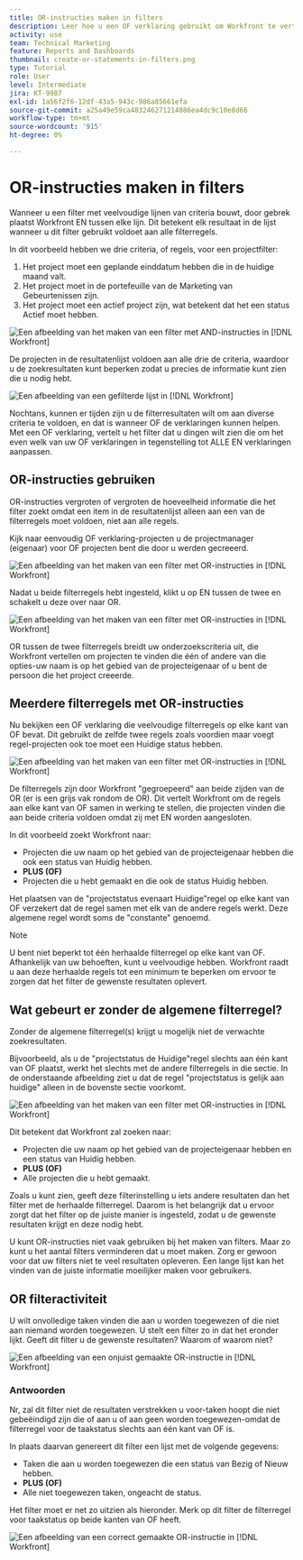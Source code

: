 ```yaml
---
title: OR-instructies maken in filters
description: Leer hoe u een OF verklaring gebruikt om Workfront te vertellen dat u of dit OF dat in uw rapport wilt zien.
activity: use
team: Technical Marketing
feature: Reports and Dashboards
thumbnail: create-or-statements-in-filters.png
type: Tutorial
role: User
level: Intermediate
jira: KT-9987
exl-id: 1a56f2f6-12df-43a5-943c-986a85661efa
source-git-commit: a25a49e59ca483246271214886ea4dc9c10e8d66
workflow-type: tm+mt
source-wordcount: '915'
ht-degree: 0%

---
```


# OR-instructies maken in filters

Wanneer u een filter met veelvoudige lijnen van criteria bouwt, door gebrek plaatst Workfront EN tussen elke lijn. Dit betekent elk resultaat in de lijst wanneer u dit filter gebruikt voldoet aan alle filterregels.

In dit voorbeeld hebben we drie criteria, of regels, voor een projectfilter:

1. Het project moet een geplande einddatum hebben die in de huidige maand valt.
1. Het project moet in de portefeuille van de Marketing van Gebeurtenissen zijn.
1. Het project moet een actief project zijn, wat betekent dat het een status Actief moet hebben.

![Een afbeelding van het maken van een filter met AND-instructies in [!DNL Workfront]](assets/or-statement-1.png)

De projecten in de resultatenlijst voldoen aan alle drie de criteria, waardoor u de zoekresultaten kunt beperken zodat u precies de informatie kunt zien die u nodig hebt.

![Een afbeelding van een gefilterde lijst in [!DNL Workfront]](assets/or-statement-2.png)

Nochtans, kunnen er tijden zijn u de filterresultaten wilt om aan diverse criteria te voldoen, en dat is wanneer OF de verklaringen kunnen helpen. Met een OF verklaring, vertelt u het filter dat u dingen wilt zien die om het even welk van uw OF verklaringen in tegenstelling tot ALLE EN verklaringen aanpassen.

## OR-instructies gebruiken

OR-instructies vergroten of vergroten de hoeveelheid informatie die het filter zoekt omdat een item in de resultatenlijst alleen aan een van de filterregels moet voldoen, niet aan alle regels.

Kijk naar eenvoudig OF verklaring-projecten u de projectmanager (eigenaar) voor OF projecten bent die door u werden gecreeerd.

![Een afbeelding van het maken van een filter met OR-instructies in [!DNL Workfront]](assets/or-statement-3.png)

Nadat u beide filterregels hebt ingesteld, klikt u op EN tussen de twee en schakelt u deze over naar OR.

![Een afbeelding van het maken van een filter met OR-instructies in [!DNL Workfront]](assets/or-statement-4.png)

OR tussen de twee filterregels breidt uw onderzoekscriteria uit, die Workfront vertellen om projecten te vinden die één of andere van die opties-uw naam is op het gebied van de projecteigenaar of u bent de persoon die het project creeerde.

## Meerdere filterregels met OR-instructies

Nu bekijken een OF verklaring die veelvoudige filterregels op elke kant van OF bevat. Dit gebruikt de zelfde twee regels zoals voordien maar voegt regel-projecten ook toe moet een Huidige status hebben.

![Een afbeelding van het maken van een filter met OR-instructies in [!DNL Workfront]](assets/or-statement-5.png)

De filterregels zijn door Workfront &quot;gegroepeerd&quot; aan beide zijden van de OR (er is een grijs vak rondom de OR). Dit vertelt Workfront om de regels aan elke kant van OF samen in werking te stellen, die projecten vinden die aan beide criteria voldoen omdat zij met EN worden aangesloten.

In dit voorbeeld zoekt Workfront naar:

* Projecten die uw naam op het gebied van de projecteigenaar hebben die ook een status van Huidig hebben.
* **PLUS (OF)**
* Projecten die u hebt gemaakt en die ook de status Huidig hebben.

Het plaatsen van de &quot;projectstatus evenaart Huidige&quot;regel op elke kant van OF verzekert dat de regel samen met elk van de andere regels werkt. Deze algemene regel wordt soms de &quot;constante&quot; genoemd.

>[!NOTE]
>
>U bent niet beperkt tot één herhaalde filterregel op elke kant van OF. Afhankelijk van uw behoeften, kunt u veelvoudige hebben. Workfront raadt u aan deze herhaalde regels tot een minimum te beperken om ervoor te zorgen dat het filter de gewenste resultaten oplevert.

## Wat gebeurt er zonder de algemene filterregel?

Zonder de algemene filterregel(s) krijgt u mogelijk niet de verwachte zoekresultaten.

Bijvoorbeeld, als u de &quot;projectstatus de Huidige&quot;regel slechts aan één kant van OF plaatst, werkt het slechts met de andere filterregels in die sectie. In de onderstaande afbeelding ziet u dat de regel &quot;projectstatus is gelijk aan huidige&quot; alleen in de bovenste sectie voorkomt.

![Een afbeelding van het maken van een filter met OR-instructies in [!DNL Workfront]](assets/or-statement-6.png)

Dit betekent dat Workfront zal zoeken naar:

* Projecten die uw naam op het gebied van de projecteigenaar hebben en een status van Huidig hebben.
* **PLUS (OF)**
* Alle projecten die u hebt gemaakt.

Zoals u kunt zien, geeft deze filterinstelling u iets andere resultaten dan het filter met de herhaalde filterregel. Daarom is het belangrijk dat u ervoor zorgt dat het filter op de juiste manier is ingesteld, zodat u de gewenste resultaten krijgt en deze nodig hebt.

U kunt OR-instructies niet vaak gebruiken bij het maken van filters. Maar zo kunt u het aantal filters verminderen dat u moet maken. Zorg er gewoon voor dat uw filters niet te veel resultaten opleveren. Een lange lijst kan het vinden van de juiste informatie moeilijker maken voor gebruikers.

## OR filteractiviteit

U wilt onvolledige taken vinden die aan u worden toegewezen of die niet aan niemand worden toegewezen. U stelt een filter zo in dat het eronder lijkt. Geeft dit filter u de gewenste resultaten? Waarom of waarom niet?

![Een afbeelding van een onjuist gemaakte OR-instructie in [!DNL Workfront]](assets/or-statement-your-turn-1.png)

### Antwoorden

Nr, zal dit filter niet de resultaten verstrekken u voor-taken hoopt die niet gebeëindigd zijn die of aan u of aan geen worden toegewezen-omdat de filterregel voor de taakstatus slechts aan één kant van OF is.

In plaats daarvan genereert dit filter een lijst met de volgende gegevens:

* Taken die aan u worden toegewezen die een status van Bezig of Nieuw hebben.
* **PLUS (OF)**
* Alle niet toegewezen taken, ongeacht de status.

Het filter moet er net zo uitzien als hieronder. Merk op dit filter de filterregel voor taakstatus op beide kanten van OF heeft.

![Een afbeelding van een correct gemaakte OR-instructie in [!DNL Workfront]](assets/or-statement-your-turn-2.png)
